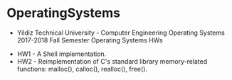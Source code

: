 # OperatingSystems

- Yildiz Technical University - Computer Engineering Operating Systems 2017-2018 Fall Semester Operating Systems HWs
 * HW1 - A Shell implementation.
 * HW2 - Reimplementation of C's standard library memory-related functions: malloc(), calloc(), realloc(), free(). 
